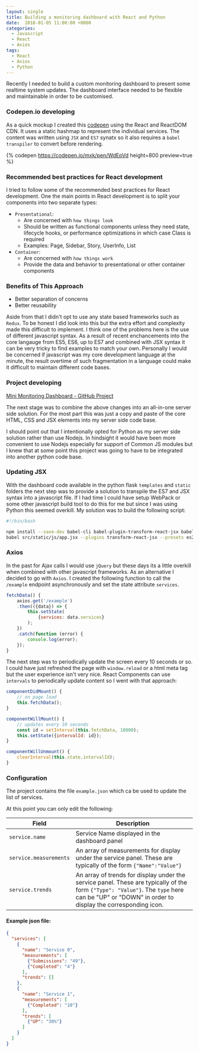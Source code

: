 ```yaml
---
layout: single
title: Building a monitoring dashboard with React and Python
date:  2018-01-05 11:00:00 +0000
categories:
  - Javascript
  - React
  - Axios
tags:
  - React
  - Axios
  - Python
---
```


Recently I needed to build a custom monitoring dashboard to present some realtime system updates. The dashboard interface needed to be flexible and maintainable in order to be customised.

### Codepen.io developing

As a quick mockup I created this [codepen](https://codepen.io/mxk/pen/WdEpVd?editors=0010) using the React and ReactDOM CDN. It uses a static hashmap to represent the individual services. The content was written using `JSX` and `ES7` synatx so it also requires a `babel transpiler` to convert before rendering.

{% codepen https://codepen.io/mxk/pen/WdEpVd height=800 preview=true %}

### Recommended best practices for React development

I tried to follow some of the recommended best practices for React development. One the main points in React development is to split your components into two separate types:
* `Presentational`:
  * Are concerned with `how things look`
  * Should be written as functional components unless they need state, lifecycle hooks, or performance optimizations in which case Class is required
  * Examples: Page, Sidebar, Story, UserInfo, List
* `Container`:
  * Are concerned with `how things work`
  * Provide the data and behavior to presentational or other container components

### Benefits of This Approach

* Better separation of concerns
* Better reusability


>
Aside from that I didn't opt to use any state based frameworks such as `Redux`. To be honest I did look into this but the extra effort and complexity made this difficult to implement. I think one of the problems here is the use of different javascript syntax. As a result of recent enchancements into the core langauge from ES5, ES6, up to ES7 and combined with JSX syntax it can be very tricky to find examples to match your own. Personally I would be concerned if javascript was my core development language at the minute, the result overtime of such fragmentation in a language could make it difficult to maintain different code bases.

### Project developing

[Mini Monitoring Dashboard - GitHub Project](https://github.com/m-x-k/mini-monitoring-dashboard)

The next stage was to combine the above changes into an all-in-one server side solution. For the most part this was just a copy and paste of the core HTML, CSS and JSX elements into my server side code base.

>
I should point out that I intentionally opted for Python as my server side solution rather than use Nodejs. In hindsight it would have been more convenient to use Nodejs especially for support of Common JS modules but I knew that at some point this project was going to have to be integrated into another python code base.

### Updating JSX

With the dashboard code available in the python flask `templates` and `static` folders the next step was to provide a solution to transpile the ES7 and JSX syntax into a javascript file. If I had time I could have setup WebPack or some other javascript build tool to do this for me but since I was using Python this seemed overkill. My solution was to build the following script:

```sh
#!/bin/bash

npm install --save-dev babel-cli babel-plugin-transform-react-jsx babel-preset-es2017
babel src/static/js/app.jsx --plugins transform-react-jsx --presets es2017 --out-file src/static/js/app.js
```

### Axios

In the past for Ajax calls I would use `jQuery` but these days its a little overkill when combined with other javascript frameworks. As an alternative I decided to go with `Axios`. I created the following function to call the `/example` endpoint asynchronously and set the state attribute `services`.

```js
fetchData() {
    axios.get('/example')
    .then(({data}) => {
        this.setState(
            {services: data.services}
        );
    })
    .catch(function (error) {
        console.log(error);
    });
}
```

The next step was to periodically update the screen every 10 seconds or so. I could have just refreshed the page with `window.reload` or a html meta tag but the user experience isn't very nice. React Components can use `intervals` to periodically update content so I went with that approach:

```js
componentDidMount() {
    // on page load
    this.fetchData();
}

componentWillMount() {
    // updates every 10 seconds
    const id = setInterval(this.fetchData, 10000);
    this.setState({intervalId: id});
}

componentWillUnmount() {
    clearInterval(this.state.intervalId);
}
```

### Configuration

The project contains the file `example.json` which ca be used to update the list of services.

At this point you can only edit the following:

| Field | Description |
| --- | --- |
| `service.name` | Service Name displayed in the dashboard panel |
| `service.measurements` | An array of measurements for display under the service panel. These are typically of the form `{"Name":"Value"}` |
| `service.trends` | An array of trends for display under the service panel. These are typically of the form `{"Type": "Value"}`. The `type` here can be "UP" or "DOWN" in order to display the corresponding icon. |

#### Example json file:

```json
{
  "services": [
    {
      "name": "Service 0",
      "measurements": [
        {"Submissions": "49"},
        {"Completed": "4"}
      ],
      "trends": []
    },
    {
      "name": "Service 1",
      "measurements": [
        {"Completed": "10"}
      ],
      "trends": [
        {"UP": "30%"}
      ]
    }
  ]
}
```
